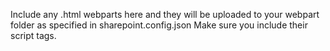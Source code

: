 Include any .html webparts here and they will be uploaded to your webpart folder as specified in sharepoint.config.json
Make sure you include their script tags.